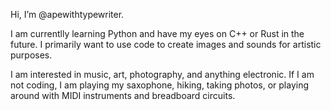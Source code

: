 Hi, I’m @apewithtypewriter.

I am currentlly learning Python and have my eyes on C++ or Rust in the future. I primarily want to use code to create images and sounds for artistic purposes.

I am interested in music, art, photography, and anything electronic. If I am not coding, I am playing my saxophone, hiking, taking photos, or playing around with MIDI instruments and breadboard circuits.

